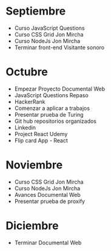 # Septiembre
- Curso JavaScript Questions
- Curso CSS Grid Jon Mircha
- Curso NodeJs Jon Mircha
- Terminar front-end Visitante sonoro


# Octubre
- Empezar Proyecto Documental Web
- JavaScript Questions Repaso
- HackerRank
- Comenzar a aplicar a trabajos
- Presentar prueba de Turing
- Git hub repositorios organizados
- Linkedin
- Project React Udemy
- Flip card App - React


# Noviembre
- Curso CSS Grid Jon Mircha
- Curso NodeJs Jon Mircha
- Avances Documental Web
- Presentar prueba de proxify


# Diciembre
- Terminar Documental Web

